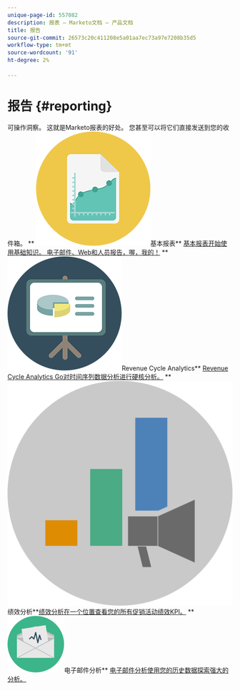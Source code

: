 ```yaml
---
unique-page-id: 557082
description: 报表 — Marketo文档 — 产品文档
title: 报告
source-git-commit: 26573c20c411208e5a01aa7ec73a97e7208b35d5
workflow-type: tm+mt
source-wordcount: '91'
ht-degree: 2%

---
```



# 报告 {#reporting}

可操作洞察。 这就是Marketo报表的好处。 您甚至可以将它们直接发送到您的收件箱。
** ![基本报表](assets/documents-bookmarks-17.png)基本报表** [基本报表开始使用基础知识。 电子邮件、Web和人员报告，喔，我的！](https://docs.marketo.com/display/DOCS/Basic+Reporting)     ** ![Revenue Cycle Analytics](assets/seo-08.png)Revenue Cycle Analytics** [Revenue Cycle Analytics Go对时间序列数据分析进行硬核分析。](https://docs.marketo.com/display/DOCS/Revenue+Cycle+Analytics)     ** ![绩效分析](assets/mpi-for-docs-2x.png)绩效分析**[绩效分析在一个位置查看您的所有促销活动绩效KPI。](https://docs.marketo.com/display/DOCS/Marketing+Performance+Insights)     ** ![电子邮件分析](assets/email-insights.png)电子邮件分析** [电子邮件分析使用您的历史数据探索强大的分析。](https://docs.marketo.com/display/DOCS/Email+Insights)
